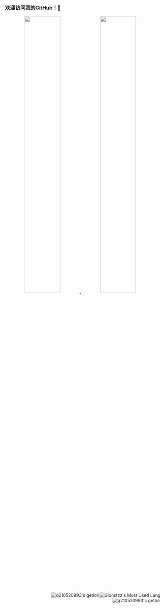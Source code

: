 ### 欢迎访问我的GitHub！👋

<a href="#stats" align="center">
  <picture>
    <source 
      srcset="https://github-readme-stats.vercel.app/api?username=July-0087&count_private=true&show_icons=true&show_owner=true&theme=github_dark&hide_border=true&bg_color=00000000"
      media="(prefers-color-scheme: dark)"
    />
    <source
      srcset="https://github-readme-stats.vercel.app/api?username=July-0087&count_private=true&show_icons=true&show_owner=true&theme=default&hide_border=true&bg_color=00000000"
      media="(prefers-color-scheme: light), (prefers-color-scheme: no-preference)"
    />
    <img width="48%" src="https://github-readme-stats.vercel.app/api?username=July-0087&count_private=true&show_icons=true&show_owner=true&hide_border=true&theme=transparent" />
  </picture>
</a>

<a href="#stats" align="center">
  <picture>
    <source 
      srcset="https://github-readme-streak-stats.herokuapp.com?user=July-0087&theme=transparent&hide_border=true"
      media="(prefers-color-scheme: dark)"
    />
    <source
      srcset="https://github-readme-streak-stats.herokuapp.com?user=July-0087&theme=transparent&hide_border=true"
      media="(prefers-color-scheme: light), (prefers-color-scheme: no-preference)"
    />
    <img width="48%" src="https://github-readme-streak-stats.herokuapp.com?user=July-0087&theme=transparent&hide_border=true" />
  </picture>
</a>

</br>

<a href="#stats" target="_blank">
    <img align="right" alt="Glomzzz's Most Used Lang" src="https://github-readme-stats.vercel.app/api/top-langs/?username=q210520993&show_icons=true&include_all_commits=true&show_owner=true&theme=transparent&hide_border=true&hide=html,css"/>
</a>

<a href="[https://count.getloli.com/get/@Glomzzz?theme=rule34](https://count.getloli.com/get/@July-0087?theme=gelbooru)" target="_blank">
    <img align="right" alt="q210520993's getloli" src="[https://count.getloli.com/get/@q210520993?theme=rule34](https://count.getloli.com/get/@q210520993?theme=gelbooru)"/>
<a href="https://count.getloli.com/get/@July-0087?theme=gelbooru" target="_blank">
    <img align="right" alt="q210520993's getloli" src="https://count.getloli.com/get/@July-0087?theme=gelbooru"/>
</a>
